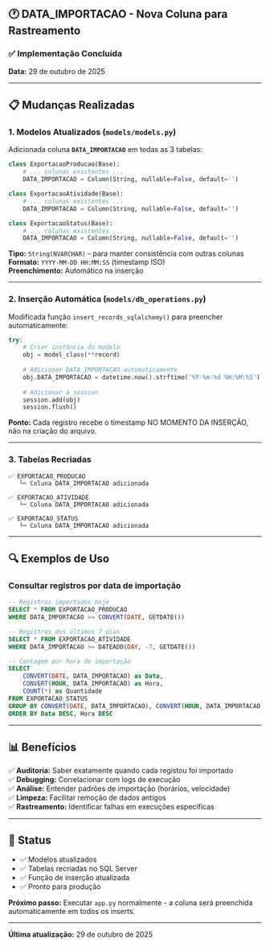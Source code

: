 ## 🕐 DATA_IMPORTACAO - Nova Coluna para Rastreamento

### ✅ Implementação Concluída

**Data:** 29 de outubro de 2025

---

## 📋 Mudanças Realizadas

### 1. Modelos Atualizados (`models/models.py`)

Adicionada coluna **`DATA_IMPORTACAO`** em todas as 3 tabelas:

```python
class ExportacaoProducao(Base):
    # ... colunas existentes ...
    DATA_IMPORTACAO = Column(String, nullable=False, default='')

class ExportacaoAtividade(Base):
    # ... colunas existentes ...
    DATA_IMPORTACAO = Column(String, nullable=False, default='')

class ExportacaoStatus(Base):
    # ... colunas existentes ...
    DATA_IMPORTACAO = Column(String, nullable=False, default='')
```

**Tipo:** `String(NVARCHAR)` - para manter consistência com outras colunas  
**Formato:** `YYYY-MM-DD HH:MM:SS` (timestamp ISO)  
**Preenchimento:** Automático na inserção  

---

### 2. Inserção Automática (`models/db_operations.py`)

Modificada função `insert_records_sqlalchemy()` para preencher automaticamente:

```python
try:
    # Criar instância do modelo
    obj = model_class(**record)
    
    # Adicionar DATA_IMPORTACAO automaticamente
    obj.DATA_IMPORTACAO = datetime.now().strftime('%Y-%m-%d %H:%M:%S')
    
    # Adicionar à session
    session.add(obj)
    session.flush()
```

**Ponto:** Cada registro recebe o timestamp NO MOMENTO DA INSERÇÃO, não na criação do arquivo.

---

### 3. Tabelas Recriadas

```
✅ EXPORTACAO_PRODUCAO
   └─ Coluna DATA_IMPORTACAO adicionada

✅ EXPORTACAO_ATIVIDADE  
   └─ Coluna DATA_IMPORTACAO adicionada

✅ EXPORTACAO_STATUS
   └─ Coluna DATA_IMPORTACAO adicionada
```

---

## 🔍 Exemplos de Uso

### Consultar registros por data de importação

```sql
-- Registros importados hoje
SELECT * FROM EXPORTACAO_PRODUCAO 
WHERE DATA_IMPORTACAO >= CONVERT(DATE, GETDATE())

-- Registros dos últimos 7 dias
SELECT * FROM EXPORTACAO_ATIVIDADE
WHERE DATA_IMPORTACAO >= DATEADD(DAY, -7, GETDATE())

-- Contagem por hora de importação
SELECT 
    CONVERT(DATE, DATA_IMPORTACAO) as Data,
    CONVERT(HOUR, DATA_IMPORTACAO) as Hora,
    COUNT(*) as Quantidade
FROM EXPORTACAO_STATUS
GROUP BY CONVERT(DATE, DATA_IMPORTACAO), CONVERT(HOUR, DATA_IMPORTACAO)
ORDER BY Data DESC, Hora DESC
```

---

## 📊 Benefícios

✅ **Auditoria:** Saber exatamente quando cada registou foi importado  
✅ **Debugging:** Correlacionar com logs de execução  
✅ **Análise:** Entender padrões de importação (horários, velocidade)  
✅ **Limpeza:** Facilitar remoção de dados antigos  
✅ **Rastreamento:** Identificar falhas em execuções específicas  

---

## 🚀 Status

- ✅ Modelos atualizados
- ✅ Tabelas recriadas no SQL Server
- ✅ Função de inserção atualizada
- ✅ Pronto para produção

**Próximo passo:** Executar `app.py` normalmente - a coluna será preenchida automaticamente em todos os inserts.

---

**Última atualização:** 29 de outubro de 2025
